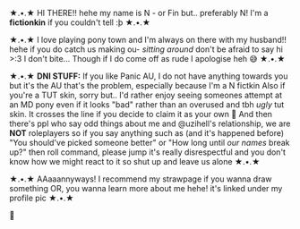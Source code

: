 ★.•.★
HI THERE!! hehe my name is N - or Fin but.. preferably N!
I'm a **fictionkin** if you couldn't tell :þ ★.•.★

★.•.★
I love playing pony town and I'm always on there with my husband!! hehe if you do catch us making ou- *sitting around* don't be afraid to say hi >:3 I don't bite... 
Though if I do come off as rude I apologise heh 😅 ★.•.★

★.•.★
**DNI STUFF:** If you like Panic AU, I do not have anything towards you but it's the AU that's the problem, especially because I'm a N fictkin
Also if you're a TUT skin, sorry but.. I'd rather enjoy seeing someones attempt at an MD pony even if it looks "bad" rather than an overused and tbh *ugly* tut skin. It crosses the line if you decide to claim it as your own 😬 And then there's ppl who say odd things about me and @uzihell's relationship, we are **NOT** roleplayers so if you say anything such as (and it's happened before) "You should've picked someone better" or "How long until *our names* break up?" then roll command, please jump it's really disrespectful and you don't know how we might react to it so shut up and leave us alone ★.•.★

★.•.★
AAaaannyways! I recommend my strawpage if you wanna draw something OR, you wanna learn more about me hehe! it's linked under my profile pic ★.•.★

👋
